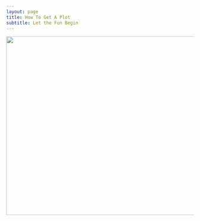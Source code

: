 ```yaml
---
layout: page
title: How To Get A Plot
subtitle: Let the Fun Begin
---
```

<p align="center">
  <img width="640" height="480" src="https://dscroft.github.io/seaford_allotments.github.io/assets/img/jorg-hofmeier-wfqsRJZjXP0-unsplash.jpg">
</p>
